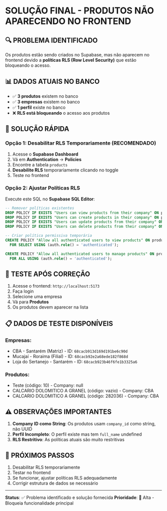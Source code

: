 # SOLUÇÃO FINAL - PRODUTOS NÃO APARECENDO NO FRONTEND

## 🔍 PROBLEMA IDENTIFICADO

Os produtos estão sendo criados no Supabase, mas não aparecem no frontend devido a **políticas RLS (Row Level Security)** que estão bloqueando o acesso.

## 📊 DADOS ATUAIS NO BANCO

- ✅ **3 produtos** existem no banco
- ✅ **3 empresas** existem no banco  
- ✅ **1 perfil** existe no banco
- ❌ **RLS está bloqueando** o acesso aos produtos

## 🔧 SOLUÇÃO RÁPIDA

### Opção 1: Desabilitar RLS Temporariamente (RECOMENDADO)

1. Acesse o **Supabase Dashboard**
2. Vá em **Authentication** → **Policies**
3. Encontre a tabela `products`
4. **Desabilite RLS** temporariamente clicando no toggle
5. Teste no frontend

### Opção 2: Ajustar Políticas RLS

Execute este SQL no **Supabase SQL Editor**:

```sql
-- Remover políticas existentes
DROP POLICY IF EXISTS "Users can view products from their company" ON products;
DROP POLICY IF EXISTS "Users can create products in their company" ON products;
DROP POLICY IF EXISTS "Users can update products from their company" ON products;
DROP POLICY IF EXISTS "Users can delete products from their company" ON products;

-- Criar política permissiva temporária
CREATE POLICY "Allow all authenticated users to view products" ON products
  FOR SELECT USING (auth.role() = 'authenticated');

CREATE POLICY "Allow all authenticated users to manage products" ON products
  FOR ALL USING (auth.role() = 'authenticated');
```

## 🧪 TESTE APÓS CORREÇÃO

1. Acesse o frontend: `http://localhost:5173`
2. Faça login
3. Selecione uma empresa
4. Vá para **Produtos**
5. Os produtos devem aparecer na lista

## 📋 DADOS DE TESTE DISPONÍVEIS

### Empresas:
- CBA - Santarém (Matriz) - ID: `68cacb913d169d191be6c90d`
- Mucajaí - Roraima (Filial) - ID: `68cacb92e2a68ede182f868d`
- Loja do Sertanejo - Santarém - ID: `68cacb923b46f6fe1b3325a6`

### Produtos:
- Teste (código: 10) - Company: null
- CALCARIO DOLOMITICO A GRANEL (código: vazio) - Company: CBA
- CALCARIO DOLOMITICO A GRANEL (código: 282036) - Company: CBA

## ⚠️ OBSERVAÇÕES IMPORTANTES

1. **Company ID como String**: Os produtos usam `company_id` como string, não UUID
2. **Perfil Incompleto**: O perfil existe mas tem `full_name` undefined
3. **RLS Restritivo**: As políticas atuais são muito restritivas

## 🎯 PRÓXIMOS PASSOS

1. Desabilitar RLS temporariamente
2. Testar no frontend
3. Se funcionar, ajustar políticas RLS adequadamente
4. Corrigir estrutura de dados se necessário

---

**Status**: ✅ Problema identificado e solução fornecida
**Prioridade**: 🔴 Alta - Bloqueia funcionalidade principal







